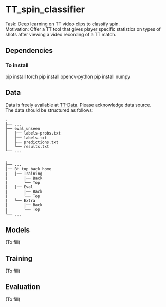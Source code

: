 # TT_spin_classifier
Task: Deep learning on TT video clips to classify spin. <br />
Motivation: Offer a TT tool that gives player specific statistics on types of shots after viewing a video recording of a TT match. <br />

## Dependencies

### To install
pip install torch
pip install opencv-python
pip install numpy

## Data

Data is freely available at [TT-Data](https://drive.google.com/drive/folders/1HgzGyeLHUzxEZ7LHl0AkdUpJIBU1na0q?usp=sharing). Please acknowledge data source. <br />
The data should be structured as follows:

    .
    ├── ...
    ├── eval_unseen                                      
    │   ├── labels-probs.txt
    │   ├── labels.txt
    │   ├── predictions.txt
    │   └── results.txt
    └── ...

    .
    ├── ...
    |── BH_top_back_home
    |   |── Training
    |       |── Back
    |       └── Top
    |   |── Eval
    |       |── Back
    |       └── Top
    |   └── Extra
    |       |── Back
    |       └── Top
    └── ...

## Models
(To fill)

## Training
(To fill)

## Evaluation
(To fill)
